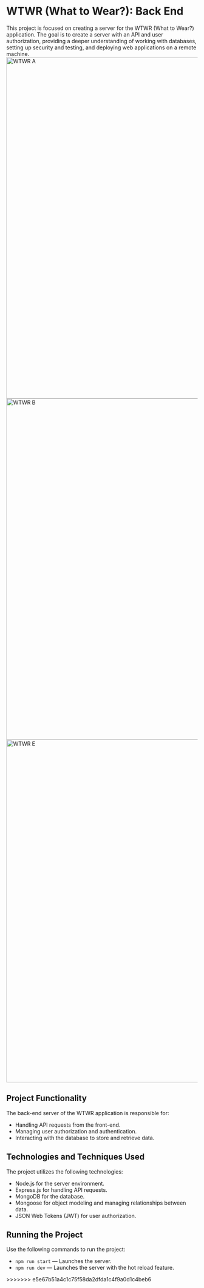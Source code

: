 # WTWR (What to Wear?): Back End

This project is focused on creating a server for the WTWR (What to Wear?) application. The goal is to create a server with an API and user authorization, providing a deeper understanding of working with databases, setting up security and testing, and deploying web applications on a remote machine.
<img width="897" alt="WTWR A" src="https://github.com/iankamar/se_project_express/assets/95672055/97a99d15-555f-4063-a3ba-bb0c7b0ca7ca">
<img width="897" alt="WTWR B" src="https://github.com/iankamar/se_project_express/assets/95672055/012fde9c-ac21-423d-bbb3-a14d6168ed36">
<img width="901" alt="WTWR E" src="https://github.com/iankamar/se_project_express/assets/95672055/2a9f4d5f-24d2-4553-a76f-5262fbc89ed5">


## Project Functionality

The back-end server of the WTWR application is responsible for:

- Handling API requests from the front-end.
- Managing user authorization and authentication.
- Interacting with the database to store and retrieve data.

## Technologies and Techniques Used

The project utilizes the following technologies:

- Node.js for the server environment.
- Express.js for handling API requests.
- MongoDB for the database.
- Mongoose for object modeling and managing relationships between data.
- JSON Web Tokens (JWT) for user authorization.

## Running the Project

Use the following commands to run the project:

- `npm run start` — Launches the server.
- `npm run dev` — Launches the server with the hot reload feature.
<!--
## Accessing the Application

To access the application, use the following domain:

<<<<<<< HEAD
- Domain: [Ian Kamar WTWR](https://se-project-react.vercel.app/)
=======
- Domain: [Ian Kamar WTWR](https://iankamar-wtwr.azurewebsites.net)
--!>
>>>>>>> e5e67b51a4c1c75f58da2dfda1c4f9a0d1c4beb6
